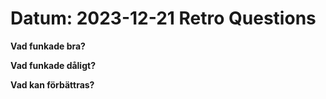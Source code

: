 # Datum: 2023-12-21 Retro Questions

**Vad funkade bra?**

**Vad funkade dåligt?**

**Vad kan förbättras?**
